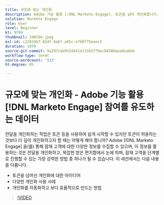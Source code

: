 ```yaml
---
title: 규모에 맞는 개인화
description: Adobe 기능 활용 [!DNL Marketo Engage], 토큰을 넘어 개인화합니다.
solution: Marketo Engage
role: User
level: Beginner
kt: 9769
thumbnail: 340594.jpeg
exl-id: c21810b7-824f-4abf-a65c-e760f75eaec3
duration: 1979
source-git-commit: 9a297cda953d4414131657f9ac84580aea0eabeb
workflow-type: tm+mt
source-wordcount: '113'
ht-degree: 0%

---
```


# 규모에 맞는 개인화 - Adobe 기능 활용 [!DNL Marketo Engage] 참여를 유도하는 데이터

전달을 개인화하는 작업은 토큰 등을 사용하여 쉽게 시작할 수 있지만 토큰이 허용하는 것보다 더 깊이 개인화하고자 할 때는 어떻게 해야 합니까? Adobe [!DNL Marketo Engage] 을(를) 통해 잠재 고객에 대한 다양한 정보를 수집할 수 있으며, 이 정보를 활용하는 것은 전달을 개인화하고, 복잡한 받은 편지함에서 눈에 띄며, 잠재 고객을 단계별로 진행할 수 있는 가장 강력한 방법 중 하나가 될 수 있습니다. 이 세션에서는 다음 내용을 다룹니다.

* 토큰을 넘어선 개인화에 대한 아이디어
* 다양한 개인화 사용 사례
* 개인화를 자동화하고 보다 효율적으로 만드는 방법

>[!VIDEO](https://video.tv.adobe.com/v/340594/?quality=12&learn=on)

